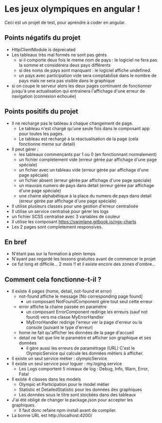 # Les jeux olympiques en angular !

Ceci est un projet de test, pour aprendre à coder en angular.

## Points négatifs du projet 
 - HttpClientModule is deprecated
 - Les tableaux très mal formés ne sont pas gérés
    - si il comporte deux fois le meme nom de pays : le logiciel ne fera pas la somme et considèrera deux pays différents
    - si des noms de pays sont manquant : le logiciel affiche undefined.
    - un pays avec participation vide sera comptabilisé dans le nombre de pays mais ne sera pas visible dans le graphique
 - si on coupe le serveur alors les deux pages continuent de fonctionner jusqu'à une actualisation qui entrainera l'affichage d'une erreur de navigation (connexion echouée) 
 
## Points positifs du projet
 - Il ne recharge pas le tableau à chaque changement de page.
    - Le tableau n'est chargé qu'une seule fois dans le composant app pour toutes les pages.
    - Le tableau est rechargé à la réactualisation de la page (cela fonctionne meme sur detail)
 - Il peut gérer :
    - les tableaux commençants par 1 ou 0 (en fonctionnant normalement)
    - un fichier completement vide (erreur gérée par affichage d'une page spéciale)
    - un fichier avec un tableau vide (erreur gérée par affichage d'une page spéciale)
    - un fichier absent (erreur gérée par affichage d'une page spéciale)
    - un mauvais numero de pays dans detail (erreur gérée par affichage d'une page spéciale)
    - une chaine alphabétique à la place du numero de pays dans detail (erreur gérée par affichage d'une page spéciale)
 - Il utilise plusieurs classes pour une gestion d'erreur centralisée
 - Il utilise un service centralisé pour gérer les logs
 - un fichier SCSS centralisé avec 3 variables de couleur
 - Il utilise les composant https://swimlane.gitbook.io/ngx-charts
 - Les 2 pages sont completement responsives.

## En bref
 - N'étant pas sur la formation à plein temps 
 - N'ayant pas regardé les lessons gratuites avant de commencer le projet
 - ce fut long et difficile... 2 mois !! et il existe encore des zones d'ombre...

## Comment cela fonctionne-t-il ?
 - Il existe 4 pages (home, detail, not-found et error)
   - not-found affiche le message [No corresponding page found]
     - un composant NotFoundComponent gère tout seul cette erreur
   - error affiche la chaine passée en paramètre
     - un composant ErrorComponent redirige les erreurs (sauf not found) vers ma classe MyErrorHandler
     - MyErrorHandler redirige l'erreur ver la page d'erreur ou la console (suivant le type d'erreur)
   - home ne fait qu'afficher les données de la page d'accueil 
   - detail ne fait que lire le paramètre et afficher son graphique et ses données 
     - il gère aussi les erreurs de paramètrage (URL)
   C'est le OlympicService qui calcule les données métiers à afficher.
 - Il existe un seul service métier : olympicService
 - Il existe un seul service pour loguer : my.loging.service
   - Les Logs comportent 5 niveaux de log : Debug, Info, Warn, Error, Fatal
 - Il existe 4 classes dans les models 
   - Olympic et Participation pour le model métier
   - Statistic et DetailedStatistic pour les données des graphiques
   - Les données sous le titre sont stockées dans des tableaux
 - J'ai été obligé de changer le package.json pour accepter les graphiques.
   - Il faut donc refaire npm install avant de compiler.
 - La bonne URL est http://localhost:4200/ 







